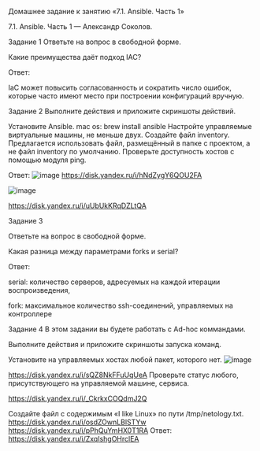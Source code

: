 Домашнее задание к занятию «7.1. Ansible. Часть 1»

 7.1. Ansible. Часть 1 — Александр Соколов.

Задание 1
Ответьте на вопрос в свободной форме.

Какие преимущества даёт подход IAC?

Ответ:

 IaC может повысить согласованность и сократить число ошибок, которые часто имеют место при построении конфигураций вручную.

Задание 2
Выполните действия и приложите скриншоты действий.

Установите Ansible.
mac os: brew install ansible
Настройте управляемые виртуальные машины, не меньше двух.
Создайте файл inventory. Предлагается использовать файл, размещённый в папке с проектом, а не файл inventory по умолчанию.
Проверьте доступность хостов с помощью модуля ping.

Ответ:
![image](https://user-images.githubusercontent.com/86907205/215542478-9423fb66-e160-4b44-bd5a-eb5a11b20eea.png)
https://disk.yandex.ru/i/hNdZygY6QOU2FA

![image](https://user-images.githubusercontent.com/86907205/215542635-0d5b6abf-4e32-479d-8895-7d3eccddc737.png)

https://disk.yandex.ru/i/uUbUkKRqDZLtQA

Задание 3

Ответьте на вопрос в свободной форме.

Какая разница между параметрами forks и serial?

Ответ:

serial: количество серверов, адресуемых на каждой итерации воспроизведения, 

fork: максимальное количество ssh-соединений, управляемых на контроллере

Задание 4
В этом задании вы будете работать с Ad-hoc коммандами.

Выполните действия и приложите скриншоты запуска команд.

Установите на управляемых хостах любой пакет, которого нет.
![image](https://user-images.githubusercontent.com/86907205/215542899-44f7c801-997c-4ec8-a392-839fd50ac27b.png)

https://disk.yandex.ru/i/sQZ8NkFFuUqUeA
Проверьте статус любого, присутствующего на управляемой машине, сервиса.

https://disk.yandex.ru/i/_CkrkxCOQdmJ2Q

Создайте файл с содержимым «I like Linux» по пути /tmp/netology.txt.
https://disk.yandex.ru/i/osdZOwnLBlSTYw
https://disk.yandex.ru/i/pPhQuYmHX0T1RA
Ответ:
https://disk.yandex.ru/i/ZxqIshgOHrclEA
